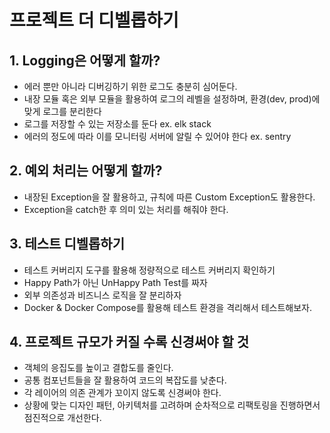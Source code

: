 # 프로젝트 더 디벨롭하기
## 1. Logging은 어떻게 할까?
- 에러 뿐만 아니라 디버깅하기 위한 로그도 충분히 심어둔다. 
- 내장 모듈 혹은 외부 모듈을 활용하여 로그의 레벨을 설정하며, 환경(dev, prod)에 맞게 로그를 분리한다
- 로그를 저장할 수 있는 저장소를 둔다 ex. elk stack
- 에러의 정도에 따라 이를 모니터링 서버에 알릴 수 있어야 한다 ex. sentry
  
## 2. 예외 처리는 어떻게 할까?
- 내장된 Exception을 잘 활용하고, 규칙에 따른 Custom Exception도 활용한다. 
- Exception을 catch한 후 의미 있는 처리를 해줘야 한다.     

## 3. 테스트 디벨롭하기
- 테스트 커버리지 도구를 활용해 정량적으로 테스트 커버리지 확인하기
- Happy Path가 아닌 UnHappy Path Test를 짜자
- 외부 의존성과 비즈니스 로직을 잘 분리하자
- Docker & Docker Compose를 활용해 테스트 환경을 격리해서 테스트해보자.


## 4. 프로젝트 규모가 커질 수록 신경써야 할 것
- 객체의 응집도를 높이고 결합도를 줄인다.
- 공통 컴포넌트들을 잘 활용하여 코드의 복잡도를 낮춘다.
- 각 레이어의 의존 관계가 꼬이지 않도록 신경써야 한다.
- 상황에 맞는 디자인 패턴, 아키텍처를 고려하며 순차적으로 리팩토링을 진행하면서 점진적으로 개선한다.
